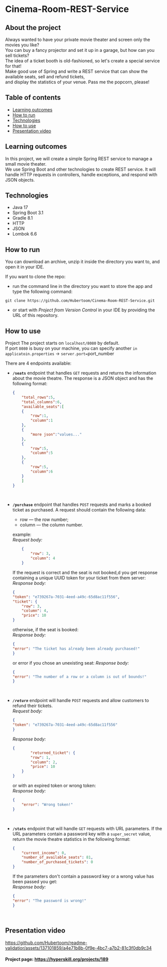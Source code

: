 # Cinema-Room-REST-Service

## About the project
Always wanted to have your private movie theater and screen only the movies you like? <br/>
You can buy a fancy projector and set it up in a garage, but how can you sell tickets? <br/>
The idea of a ticket booth is old-fashioned, so let's create a special service for that!<br/>
Make good use of Spring and write a REST service that can show the available seats, sell and refund tickets, <br/>
and display the statistics of your venue. Pass me the popcorn, please!

## Table of contents
* [Learning outcomes](#learning-outcomes)
* [How to run](#how-to-run)
* [Technologies](#technologies)
* [How to use](#how-to-use)
* [Presentation video](#presentation-video)

## Learning outcomes
In this project, we will create a simple Spring REST service to manage a small movie theater. <br/>
We use Spring Boot and other technologies to create REST service. It will handle HTTP requests in controllers, handle exceptions, and respond with JSON objects.

## Technologies
- Java 17
- Spring Boot 3.1
- Gradle 8.1
- HTTP
- JSON
- Lombok 6.6

## How to run
You can download an archive, unzip it inside the directory you want to, and open it in your IDE. 

If you want to clone the repo:

- run the command line in the directory you want to store the app and type the following command: 
  
``git clone https://github.com/Hubertoom/Cinema-Room-REST-Service.git`` 

- or start with *Project from Version Control* in your IDE by providing the URL of this repository.


## How to use

Project The project starts on ``localhost/8080`` by default. <br/>
If port `8080` is busy on your machine, you can specify another 
``in applicatoin.properties`` -> ``server.port=``port_number 

There are 4 endpoints available:
- **`/seats`** endpoint that handles `GET` requests and returns the information about the movie theatre.
The response is a JSON object and has the following format:
    ```json
    {
        "total_rows":5,
        "total_columns":6,
        "available_seats":[
        {
            "row":1,
            "column":1
        },
        {
            "more json":"values..."
        },
        {
            "row":5,
            "column":5
        },
        {
            "row":5,
            "column":6
        }
        ]
    }
    ```
&nbsp;

- **`/purchase`** endpoint that handles `POST` requests and marks a booked ticket as purchased. A request should contain the following data:
    - row — the row number;
    - column — the column number.
    
    example: <br/>
*Request body:*
    ```json    
        {
            "row": 3,
            "column": 4
        }
    ```
    If the  request is correct and the  seat is not booked,d you get response containing a  unique UUID token for your ticket from them server: <br/>
    *Response body:*
    ```json
    {
    "token": "e739267a-7031-4eed-a49c-65d8ac11f556",
    "ticket": {
        "row": 3,
        "column": 4,
        "price": 10
    }
    ```
    otherwise, if the  seat is booked: <br/>
    *Response body:*
    ```json
    {
    "error": "The ticket has already been already purchased!"
    }
    ```
    or error if you chose an unexisting seat:
    *Response body:*
    ```json
    {
    "error": "The number of a row or a column is out of bounds!"
    }
    ```
    &nbsp;
- ***`/return`***  endpoint will handle `POST` requests and allow customers to refund their tickets. <br/>
    *Request body:*
    ```json
    {
    "token": "e739267a-7031-4eed-a49c-65d8ac11f556"
    }
    ```
    *Response body:*
    ```json
    {
            "returned_ticket": {
            "row": 1,
            "column": 2,
            "price": 10
        }
    }
    ```
    or with an expired token or wrong token: <br/>
    *Response body:*
    ```json
    {
        "error": "Wrong token!"
    }
    ```
    &nbsp;
    
- **`/stats`** endpoint that will handle `GET` requests with URL parameters. If the URL parameters contain a password key with a `super_secret` value, return the movie theatre statistics in the following format:
    ```json
    {
        "current_income": 0,
        "number_of_available_seats": 81,
        "number_of_purchased_tickets": 0
    }
    ```
    If the parameters don't contain a password key or a wrong value has been passed you get: <br/>
    *Response body:*
    ```json
    {
    "error": "The password is wrong!"
    }
    ```
    &nbsp;

## Presentation video

https://github.com/Hubertoom/readme-validatior/assets/137101859/a4e71b8b-0f9e-4bc7-a7b2-81c3f0db9c34

#### Project page: https://hyperskill.org/projects/189
